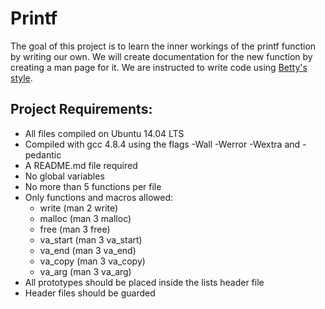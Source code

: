# Printf

The goal of this project is to learn the inner workings of the printf function by writing our own. We will create documentation for the new function by creating a man page for it. We are instructed to write code using [Betty's style](https://github.com/holbertonschool/Betty/wiki).

## Project Requirements:

* All files compiled on Ubuntu 14.04 LTS
* Compiled with gcc 4.8.4 using the flags -Wall -Werror -Wextra and -pedantic
* A README.md file required
* No global variables
* No more than 5 functions per file
* Only functions and macros allowed:
	* write (man 2 write)
	* malloc (man 3 malloc)
	* free (man 3 free)
	* va_start (man 3 va_start)
	* va_end (man 3 va_end)
	* va_copy (man 3 va_copy)
	* va_arg (man 3 va_arg)
* All prototypes should be placed inside the lists header file
* Header files should be guarded
